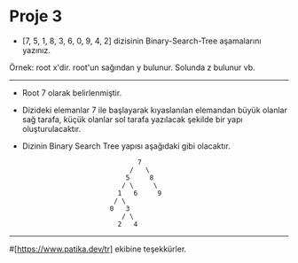 # Proje 3
- [7, 5, 1, 8, 3, 6, 0, 9, 4, 2] dizisinin Binary-Search-Tree aşamalarını yazınız.

Örnek: root x'dir. root'un sağından y bulunur. Solunda z bulunur vb.

----
- Root 7 olarak belirlenmiştir.
- Dizideki elemanlar 7 ile başlayarak kıyaslanılan elemandan büyük olanlar sağ tarafa, küçük olanlar sol tarafa yazılacak şekilde bir yapı oluşturulacaktır.
- Dizinin Binary Search Tree yapısı aşağıdaki gibi olacaktır.

                                   7
                                 /   \
                                5     8
                               / \     \
                              1   6     9
                             / \
                            0   3
                               / \
                              2   4
                    
                    
-----
#[https://www.patika.dev/tr] ekibine teşekkürler.
